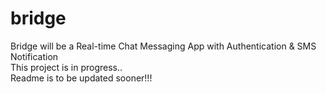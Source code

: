 # bridge
Bridge will be a Real-time Chat Messaging App with Authentication &amp; SMS Notification
<br>
This project is in progress..
<br>
Readme is to be updated sooner!!!
